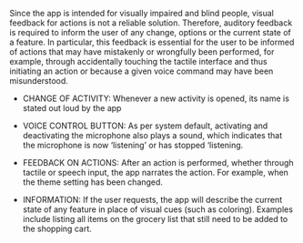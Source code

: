 Since the app is intended for visually impaired and blind people, visual feedback for
actions is not a reliable solution. Therefore, auditory feedback is required to inform the
user of any change, options or the current state of a feature. In particular, this feedback
is essential for the user to be informed of actions that may have mistakenly or wrongfully
been performed, for example, through accidentally touching the tactile interface and thus
initiating an action or because a given voice command may have been misunderstood.

- CHANGE OF ACTIVITY: Whenever a new activity is opened, its name is stated out loud by
the app

- VOICE CONTROL BUTTON: As per system default, activating and deactivating the
microphone also plays a sound, which indicates that the microphone is now ‘listening’ or
has stopped ‘listening.

- FEEDBACK ON ACTIONS: After an action is performed, whether through tactile or speech
input, the app narrates the action. For example, when the theme setting has been
changed.

- INFORMATION: If the user requests, the app will describe the current state of any feature
in place of visual cues (such as coloring). Examples include listing all items on the
grocery list that still need to be added to the shopping cart.